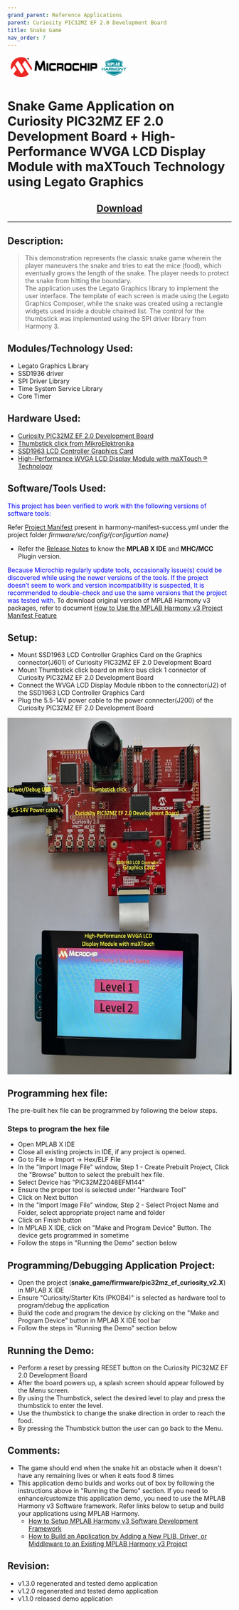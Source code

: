 ```yaml
---
grand_parent: Reference Applications
parent: Curiosity PIC32MZ EF 2.0 Development Board
title: Snake Game
nav_order: 7
---
```


<img src = "images/microchip_logo.png">
<img src = "images/microchip_mplab_harmony_logo_small.png">

# Snake Game Application on Curiosity PIC32MZ EF 2.0 Development Board + High-Performance WVGA LCD Display Module with maXTouch Technology using Legato Graphics
<h2 align="center"> <a href="https://github.com/MicrochipTech/MPLAB-Harmony-Reference-Apps/releases/latest/download/snake_game.zip" > Download </a> </h2>

----

## Description:
> This demonstration represents the classic snake game wherein the player maneuvers the snake and tries to eat the mice (food), which eventually grows the length of the snake. The player needs to protect the snake from hitting the boundary.  
> The application uses the Legato Graphics library to implement the user interface. The template of each screen is made using the Legato Graphics Composer, while the snake was created using a rectangle widgets used inside a double chained list. The control for the thumbstick was implemented using the SPI driver library from Harmony 3.

## Modules/Technology Used:
- Legato Graphics Library
- SSD1936 driver
- SPI Driver Library
- Time System Service Library
- Core Timer

## Hardware Used:
- [Curiosity PIC32MZ EF 2.0 Development Board]( https://www.microchip.com/Developmenttools/ProductDetails/DM320209 )   
- [Thumbstick click from MikroElektronika]( https://www.mikroe.com/thumbstick-click )
- [SSD1963 LCD Controller Graphics Card]( https://www.microchip.com/Developmenttools/ProductDetails/AC320214)
- [High-Performance WVGA LCD Display Module with maXTouch ® Technology]( https://www.microchip.com/developmenttools/ProductDetails/AC320005-5#additional-summary )


## Software/Tools Used:
<span style="color:blue"> This project has been verified to work with the following versions of software tools:</span>  

Refer [Project Manifest](./firmware/src/config/default/harmony-manifest-success.yml) present in harmony-manifest-success.yml under the project folder *firmware/src/config/{configurtion name}*  
- Refer the [Release Notes](../../../release_notes.md#development-tools) to know the **MPLAB X IDE** and **MHC/MCC** Plugin version.  

<span style="color:blue"> Because Microchip regularly update tools, occasionally issue(s) could be discovered while using the newer versions of the tools. If the project doesn’t seem to work and version incompatibility is suspected, It is recommended to double-check and use the same versions that the project was tested with. </span> To download original version of MPLAB Harmony v3 packages, refer to document [How to Use the MPLAB Harmony v3 Project Manifest Feature](https://microchip.com/DS90003305)

## Setup:
- Mount SSD1963 LCD Controller Graphics Card on the Graphics connector(J601) of Curiosity PIC32MZ EF 2.0 Development Board
- Mount Thumbstick click board on mikro bus click 1 connector of Curiosity PIC32MZ EF 2.0 Development Board
- Connect the WVGA LCD Display Module ribbon to the connector(J2) of the  SSD1963 LCD Controller Graphics Card    
- Plug the 5.5-14V power cable to the power connecter(J200) of the Curiosity PIC32MZ EF 2.0 Development Board
<img src = "images/pic32_snake_game_setup.png" width="600" height="800" align="middle">


## Programming hex file:
The pre-built hex file can be programmed by following the below steps.  

### Steps to program the hex file
- Open MPLAB X IDE
- Close all existing projects in IDE, if any project is opened.
- Go to File -> Import -> Hex/ELF File
- In the "Import Image File" window, Step 1 - Create Prebuilt Project, Click the "Browse" button to select the prebuilt hex file.
- Select Device has "PIC32MZ2048EFM144"
- Ensure the proper tool is selected under "Hardware Tool"
- Click on Next button
- In the "Import Image File" window, Step 2 - Select Project Name and Folder, select appropriate project name and folder
- Click on Finish button
- In MPLAB X IDE, click on "Make and Program Device" Button. The device gets programmed in sometime
- Follow the steps in "Running the Demo" section below


## Programming/Debugging Application Project:
- Open the project (**snake_game/firmware/pic32mz_ef_curiosity_v2.X**) in MPLAB X IDE
- Ensure "Curiosity/Starter Kits (PKOB4)" is selected as hardware tool to program/debug the application
- Build the code and program the device by clicking on the "Make and Program Device" button in MPLAB X IDE tool bar
- Follow the steps in "Running the Demo" section below


## Running the Demo:
- Perform a reset by pressing RESET button on the Curiosity PIC32MZ EF 2.0 Development Board
- After the board powers up, a splash screen should appear followed by the Menu screen.
- By using the Thumbstick, select the desired level to play and press the thumbstick to enter the level.
- Use the thumbstick to change the snake direction in order to reach the food.
- By pressing the Thumbstick button the user can go back to the Menu.

## Comments:
- The game should end when the snake hit an obstacle when it doesn't have any remaining lives or when it eats food 8 times
- This application demo builds and works out of box by following the instructions above in "Running the Demo" section. If you need to enhance/customize this application demo, you need to use the MPLAB Harmony v3 Software framework. Refer links below to setup and build your applications using MPLAB Harmony.
	- [How to Setup MPLAB Harmony v3 Software Development Framework](https://www.microchip.com/mymicrochip/filehandler.aspx?ddocname=en1000821)
	- [How to Build an Application by Adding a New PLIB, Driver, or Middleware to an Existing MPLAB Harmony v3 Project](http://ww1.microchip.com/downloads/en/DeviceDoc/How_to_Build_Application_Adding_PLIB_%20Driver_or_Middleware%20_to_MPLAB_Harmony_v3Project_DS90003253A.pdf)

## Revision:
- v1.3.0 regenerated and tested demo application
- v1.2.0 regenerated and tested demo application
- v1.1.0 released demo application
